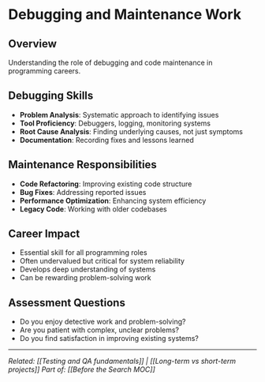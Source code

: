 # Debugging and Maintenance Work

## Overview
Understanding the role of debugging and code maintenance in programming careers.

## Debugging Skills
- **Problem Analysis**: Systematic approach to identifying issues
- **Tool Proficiency**: Debuggers, logging, monitoring systems
- **Root Cause Analysis**: Finding underlying causes, not just symptoms
- **Documentation**: Recording fixes and lessons learned

## Maintenance Responsibilities
- **Code Refactoring**: Improving existing code structure
- **Bug Fixes**: Addressing reported issues
- **Performance Optimization**: Enhancing system efficiency
- **Legacy Code**: Working with older codebases

## Career Impact
- Essential skill for all programming roles
- Often undervalued but critical for system reliability
- Develops deep understanding of systems
- Can be rewarding problem-solving work

## Assessment Questions
- Do you enjoy detective work and problem-solving?
- Are you patient with complex, unclear problems?
- Do you find satisfaction in improving existing systems?

---
*Related: [[Testing and QA fundamentals]] | [[Long-term vs short-term projects]]*
*Part of: [[Before the Search MOC]]*